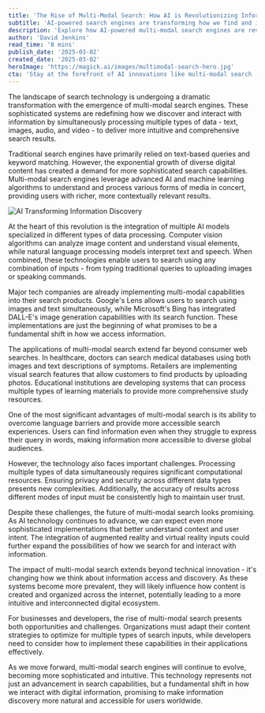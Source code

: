 ```yaml
---
title: 'The Rise of Multi-Modal Search: How AI is Revolutionizing Information Discovery'
subtitle: 'AI-powered search engines are transforming how we find and interact with information'
description: 'Explore how AI-powered multi-modal search engines are revolutionizing information discovery by processing text, images, audio, and video simultaneously. Discover the profound implications for industries ranging from healthcare to retail, as these systems provide intuitive and comprehensive search results, ushering in a new era of digital information interaction.'
author: 'David Jenkins'
read_time: '8 mins'
publish_date: '2025-03-02'
created_date: '2025-03-02'
heroImage: 'https://magick.ai/images/multimodal-search-hero.jpg'
cta: 'Stay at the forefront of AI innovations like multi-modal search - follow us on LinkedIn for regular updates on the latest developments in artificial intelligence and technology!'
---
```


The landscape of search technology is undergoing a dramatic transformation with the emergence of multi-modal search engines. These sophisticated systems are redefining how we discover and interact with information by simultaneously processing multiple types of data - text, images, audio, and video - to deliver more intuitive and comprehensive search results.

Traditional search engines have primarily relied on text-based queries and keyword matching. However, the exponential growth of diverse digital content has created a demand for more sophisticated search capabilities. Multi-modal search engines leverage advanced AI and machine learning algorithms to understand and process various forms of media in concert, providing users with richer, more contextually relevant results.

![AI Transforming Information Discovery](https://magick.ai/images/multi-modal-search-inline.jpg)

At the heart of this revolution is the integration of multiple AI models specialized in different types of data processing. Computer vision algorithms can analyze image content and understand visual elements, while natural language processing models interpret text and speech. When combined, these technologies enable users to search using any combination of inputs - from typing traditional queries to uploading images or speaking commands.

Major tech companies are already implementing multi-modal capabilities into their search products. Google's Lens allows users to search using images and text simultaneously, while Microsoft's Bing has integrated DALL-E's image generation capabilities with its search function. These implementations are just the beginning of what promises to be a fundamental shift in how we access information.

The applications of multi-modal search extend far beyond consumer web searches. In healthcare, doctors can search medical databases using both images and text descriptions of symptoms. Retailers are implementing visual search features that allow customers to find products by uploading photos. Educational institutions are developing systems that can process multiple types of learning materials to provide more comprehensive study resources.

One of the most significant advantages of multi-modal search is its ability to overcome language barriers and provide more accessible search experiences. Users can find information even when they struggle to express their query in words, making information more accessible to diverse global audiences.

However, the technology also faces important challenges. Processing multiple types of data simultaneously requires significant computational resources. Ensuring privacy and security across different data types presents new complexities. Additionally, the accuracy of results across different modes of input must be consistently high to maintain user trust.

Despite these challenges, the future of multi-modal search looks promising. As AI technology continues to advance, we can expect even more sophisticated implementations that better understand context and user intent. The integration of augmented reality and virtual reality inputs could further expand the possibilities of how we search for and interact with information.

The impact of multi-modal search extends beyond technical innovation - it's changing how we think about information access and discovery. As these systems become more prevalent, they will likely influence how content is created and organized across the internet, potentially leading to a more intuitive and interconnected digital ecosystem.

For businesses and developers, the rise of multi-modal search presents both opportunities and challenges. Organizations must adapt their content strategies to optimize for multiple types of search inputs, while developers need to consider how to implement these capabilities in their applications effectively.

As we move forward, multi-modal search engines will continue to evolve, becoming more sophisticated and intuitive. This technology represents not just an advancement in search capabilities, but a fundamental shift in how we interact with digital information, promising to make information discovery more natural and accessible for users worldwide.